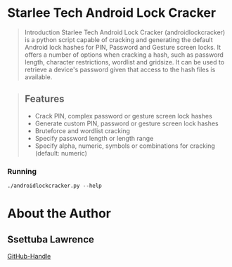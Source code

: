 # Starlee Tech Android Lock Cracker

> Introduction
Starlee Tech Android Lock Cracker (androidlockcracker) is a python script capable of cracking and generating the default Android lock hashes for PIN, Password and Gesture screen locks. It offers a number of options when cracking a hash, such as password length, character restrictions, wordlist and gridsize. It can be used to retrieve a device's password given that access to the hash files is available.

> ## Features
> - Crack PIN, complex password or gesture screen lock hashes
> - Generate custom PIN, password or gesture screen lock hashes
> - Bruteforce and wordlist cracking
> - Specify password length or length range
> - Specify alpha, numeric, symbols or combinations for cracking (default: numeric)

### Running
`./androidlockcracker.py --help`

# About the Author
## Ssettuba Lawrence 
[GitHub-Handle](https://www.github.com/nanostarlee)
